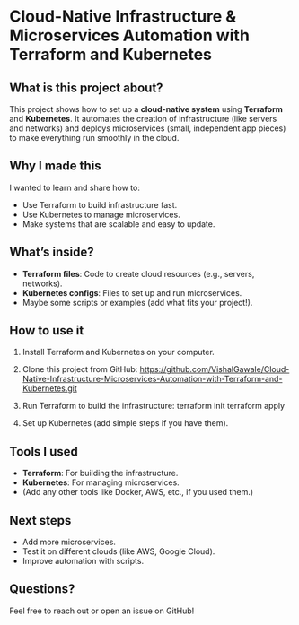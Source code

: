 # Cloud-Native Infrastructure & Microservices Automation with Terraform and Kubernetes

## What is this project about?
This project shows how to set up a **cloud-native system** using **Terraform** and **Kubernetes**. It automates the creation of infrastructure (like servers and networks) and deploys microservices (small, independent app pieces) to make everything run smoothly in the cloud.

## Why I made this
I wanted to learn and share how to:
- Use Terraform to build infrastructure fast.
- Use Kubernetes to manage microservices.
- Make systems that are scalable and easy to update.

## What’s inside?
- **Terraform files**: Code to create cloud resources (e.g., servers, networks).
- **Kubernetes configs**: Files to set up and run microservices.
- Maybe some scripts or examples (add what fits your project!).

## How to use it
1. Install Terraform and Kubernetes on your computer.
2. Clone this project from GitHub: https://github.com/VishalGawale/Cloud-Native-Infrastructure-Microservices-Automation-with-Terraform-and-Kubernetes.git

3. Run Terraform to build the infrastructure:
terraform init
terraform apply

4. Set up Kubernetes (add simple steps if you have them).

## Tools I used
- **Terraform**: For building the infrastructure.
- **Kubernetes**: For managing microservices.
- (Add any other tools like Docker, AWS, etc., if you used them.)

## Next steps
- Add more microservices.
- Test it on different clouds (like AWS, Google Cloud).
- Improve automation with scripts.

## Questions?
Feel free to reach out or open an issue on GitHub!
